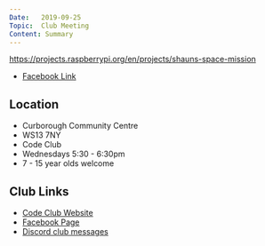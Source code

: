 ```yaml
---
Date:   2019-09-25
Topic:  Club Meeting
Content: Summary
---
```

https://projects.raspberrypi.org/en/projects/shauns-space-mission

* [Facebook Link](https://www.facebook.com/1481985248595237/posts/2273261846134236/)

## Location

* Curborough Community Centre
* WS13 7NY
* Code Club
* Wednesdays 5:30 - 6:30pm
* 7 - 15 year olds welcome

## Club Links

* [Code Club Website](https://lichfield-code-club.github.io/)
* [Facebook Page](https://www.facebook.com/LichfieldCoders)
* [Discord club messages](https://discord.gg/szz6xGK)
